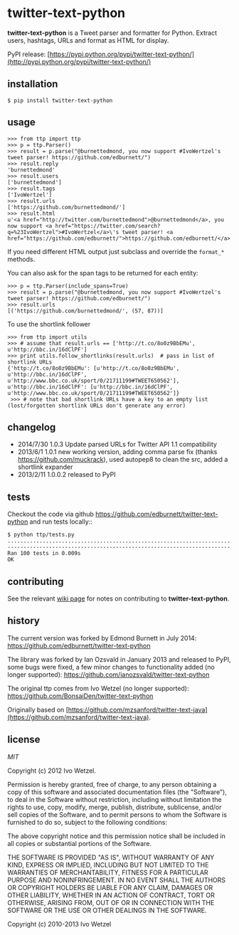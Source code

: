 twitter-text-python
===================

**twitter-text-python** is a Tweet parser and formatter for Python. Extract
users, hashtags, URLs and format as HTML for display.

PyPI release: [https://pypi.python.org/pypi/twitter-text-python/](http://pypi.python.org/pypi/twitter-text-python/)


installation
------------

    $ pip install twitter-text-python


usage
-----

    >>> from ttp import ttp
    >>> p = ttp.Parser()
    >>> result = p.parse("@burnettedmond, you now support #IvoWertzel's tweet parser! https://github.com/edburnett/")
    >>> result.reply
    'burnettedmond'
    >>> result.users
    ['burnettedmond']
    >>> result.tags
    ['IvoWertzel']
    >>> result.urls
    ['https://github.com/burnettedmond/']
    >>> result.html
    u'<a href="http://twitter.com/burnettedmond">@burnettedmond</a>, you now support <a href="https://twitter.com/search?q=%23IvoWertzel">#IvoWertzel</a>\'s tweet parser! <a href="https://github.com/edburnett/">https://github.com/edburnett/</a>'

If you need different HTML output just subclass and override the `format_*` methods.

You can also ask for the span tags to be returned for each entity:

    >>> p = ttp.Parser(include_spans=True)
    >>> result = p.parse("@burnettedmond, you now support #IvoWertzel's tweet parser! https://github.com/edburnett/")
    >>> result.urls
    [('https://github.com/burnettedmond/', (57, 87))]


To use the shortlink follower

    >>> from ttp import utils
    >>> # assume that result.urls == ['http://t.co/8o0z9BbEMu', u'http://bbc.in/16dClPF']
    >>> print utils.follow_shortlinks(result.urls)  # pass in list of shortlink URLs
    {'http://t.co/8o0z9BbEMu': [u'http://t.co/8o0z9BbEMu', u'http://bbc.in/16dClPF', u'http://www.bbc.co.uk/sport/0/21711199#TWEET650562'], u'http://bbc.in/16dClPF': [u'http://bbc.in/16dClPF', u'http://www.bbc.co.uk/sport/0/21711199#TWEET650562']}
     >>> # note that bad shortlink URLs have a key to an empty list (lost/forgotten shortlink URLs don't generate any error)


changelog
---------

* 2014/7/30 1.0.3 Update parsed URLs for Twitter API 1.1 compatibility
* 2013/6/1 1.0.1 new working version, adding comma parse fix (thanks https://github.com/muckrack), used autopep8 to clean the src, added a shortlink expander
* 2013/2/11 1.0.0.2 released to PyPI


tests
-----

Checkout the code via github https://github.com/edburnett/twitter-text-python and run tests locally::

    $ python ttp/tests.py 
    ....................................................................................................
    ----------------------------------------------------------------------
    Ran 100 tests in 0.009s
    OK


contributing
------------

See the relevant [wiki
page](https://github.com/edburnett/twitter-text-python/wiki/Contributing) for
notes on contributing to **twitter-text-python**.


history
-------

The current version was forked by Edmond Burnett in July 2014:
https://github.com/edburnett/twitter-text-python

The library was forked by Ian Ozsvald in January 2013 and released to PyPI, some bugs were fixed, a few minor changes to functionality added (no longer supported):
https://github.com/ianozsvald/twitter-text-python

The original ttp comes from Ivo Wetzel (no longer supported):
https://github.com/BonsaiDen/twitter-text-python

Originally based on [https://github.com/mzsanford/twitter-text-java](https://github.com/mzsanford/twitter-text-java).


license
-------

*MIT*

Copyright (c) 2012 Ivo Wetzel.

Permission is hereby granted, free of charge, to any person obtaining a copy
of this software and associated documentation files (the "Software"), to deal
in the Software without restriction, including without limitation the rights
to use, copy, modify, merge, publish, distribute, sublicense, and/or sell
copies of the Software, and to permit persons to whom the Software is
furnished to do so, subject to the following conditions:

The above copyright notice and this permission notice shall be included in
all copies or substantial portions of the Software.

THE SOFTWARE IS PROVIDED "AS IS", WITHOUT WARRANTY OF ANY KIND, EXPRESS OR
IMPLIED, INCLUDING BUT NOT LIMITED TO THE WARRANTIES OF MERCHANTABILITY,
FITNESS FOR A PARTICULAR PURPOSE AND NONINFRINGEMENT. IN NO EVENT SHALL THE
AUTHORS OR COPYRIGHT HOLDERS BE LIABLE FOR ANY CLAIM, DAMAGES OR OTHER
LIABILITY, WHETHER IN AN ACTION OF CONTRACT, TORT OR OTHERWISE, ARISING FROM,
OUT OF OR IN CONNECTION WITH THE SOFTWARE OR THE USE OR OTHER DEALINGS IN
THE SOFTWARE.

Copyright (c) 2010-2013 Ivo Wetzel

